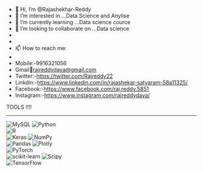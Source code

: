 - 👋 Hi, I’m @Rajashekhar-Reddy
- 👀 I’m interested in ...Data Science and Anylise
- 🌱 I’m currently learning ...Data science cource
- 💞️ I’m looking to collaborate on ...Data science
- 
-
-  📫 How to reach me:
-  
-  Mobile:-9916321056
-  Gmail📧rajreddydava@gmail.com
-  Twitter:-https://twitter.com/Rajreddy22
-  Linkdin:-https://www.linkedin.com/in/rajashekar-satyaram-58a11325/
-  Facebook:-https://www.facebook.com/raj.reddy.5851
-  Instagram:-https://www.instagram.com/rajreddydava/

TOOLS !!!!
________________________________________________________________________________________________________________________________________________________
 ![MySQL](https://img.shields.io/badge/mysql-%2300000f.svg?style=for-the-badge&logo=mysql&logoColor=white) 
 ![Python](https://img.shields.io/badge/python-3670A0?style=for-the-badge&logo=python&logoColor=ffdd54)                                  
 ![R](https://img.shields.io/badge/r-%23276DC3.svg?style=for-the-badge&logo=r&logoColor=white)                                                         
 ![Keras](https://img.shields.io/badge/Keras-%23D00000.svg?style=for-the-badge&logo=Keras&logoColor=white) 
 ![NumPy](https://img.shields.io/badge/numpy-%23013243.svg?style=for-the-badge&logo=numpy&logoColor=white)  
 ![Pandas](https://img.shields.io/badge/pandas-%23150458.svg?style=for-the-badge&logo=pandas&logoColor=white) 
 ![Plotly](https://img.shields.io/badge/Plotly-%233F4F75.svg?style=for-the-badge&logo=plotly&logoColor=white)  
 ![PyTorch](https://img.shields.io/badge/PyTorch-%23EE4C2C.svg?style=for-the-badge&logo=PyTorch&logoColor=white)  
 ![scikit-learn](https://img.shields.io/badge/scikit--learn-%23F7931E.svg?style=for-the-badge&logo=scikit-learn&logoColor=white) 
 ![Scipy](https://img.shields.io/badge/SciPy-%230C55A5.svg?style=for-the-badge&logo=scipy&logoColor=%white)    
 ![TensorFlow](https://img.shields.io/badge/TensorFlow-%23FF6F00.svg?style=for-the-badge&logo=TensorFlow&logoColor=white)   
